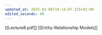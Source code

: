 ```yaml
---
updated_at: 2025-03-06T10:14:07.155+01:00
edited_seconds: 40
---
```

[[Lecture8.pdf]]
[[Entity-Relationship Models]]
